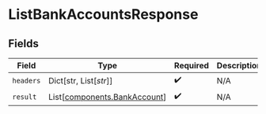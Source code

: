 # ListBankAccountsResponse


## Fields

| Field                                                                  | Type                                                                   | Required                                                               | Description                                                            |
| ---------------------------------------------------------------------- | ---------------------------------------------------------------------- | ---------------------------------------------------------------------- | ---------------------------------------------------------------------- |
| `headers`                                                              | Dict[str, List[*str*]]                                                 | :heavy_check_mark:                                                     | N/A                                                                    |
| `result`                                                               | List[[components.BankAccount](../../models/components/bankaccount.md)] | :heavy_check_mark:                                                     | N/A                                                                    |